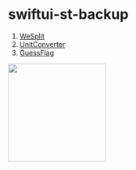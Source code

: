 # swiftui-st-backup

1. [WeSplit](https://github.com/JooYoo/swiftui-st-backup/tree/we-split)
2. [UnitConverter](https://github.com/JooYoo/swiftui-st-backup/tree/unit-converter)
3. [GuessFlag](https://github.com/JooYoo/swiftui-st-backup/tree/guess-flag)
<kbd>
  <img src="https://user-images.githubusercontent.com/12739843/151205931-6a85e8ee-6f26-421d-b71c-2b6fe46c978a.gif" width="200px"/>
</kbd>
